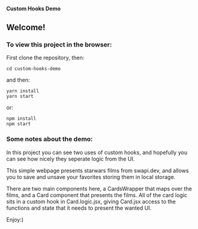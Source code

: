 #### Custom Hooks Demo

## Welcome! 

### To view this project in the browser:
First clone the repository, then:
```
cd custom-hooks-demo
```

and then:

```
yarn install
yarn start
```

or:

```
npm install
npm start
```

### Some notes about the demo: 

In this project you can see two uses of custom hooks, and hopefully you can see how nicely they seperate logic from the UI.

This simple webpage presents starwars films from swapi.dev, and allows you to save and unsave your favorites storing them in local storage.

There are two main components here, a CardsWrapper that maps over the films, and a Card component that presents the films. All of the card logic sits in a custom hook in Card.logic.jsx, giving Card.jsx access to the functions and state that it needs to present the wanted UI.

Enjoy:)